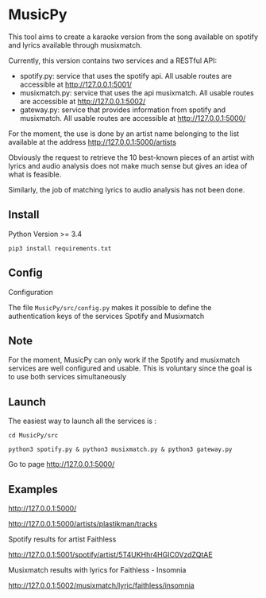 # MusicPy

This tool aims to create a karaoke version from the song available on spotify and lyrics available through musixmatch.

Currently, this version contains two services and a RESTful API:

- spotify.py: service that uses the spotify api. All usable routes are accessible at http://127.0.0.1:5001/
- musixmatch.py: service that uses the api musixmatch. All usable routes are accessible at http://127.0.0.1:5002/
- gateway.py: service that provides information from spotify and musixmatch. All usable routes are accessible at http://127.0.0.1:5000/

For the moment, the use is done by an artist name belonging to the list available at the address http://127.0.0.1:5000/artists


Obviously the request to retrieve the 10 best-known pieces of an artist with lyrics and audio analysis does not make much sense but gives an idea of what is feasible.

Similarly, the job of matching lyrics to audio analysis has not been done.

## Install

Python Version >= 3.4

`pip3 install requirements.txt`


## Config

Configuration

The file `MusicPy/src/config.py` makes it possible to define the authentication keys of the services Spotify and Musixmatch


## Note 

For the moment, MusicPy can only work if the Spotify and musixmatch services are well configured and usable. This is voluntary since the goal is to use both services simultaneously


## Launch

The easiest way to launch all the services is :

`cd MusicPy/src`

`python3 spotify.py & python3 musixmatch.py & python3 gateway.py`

Go to page http://127.0.0.1:5000/


## Examples

http://127.0.0.1:5000/

http://127.0.0.1:5000/artists/plastikman/tracks

Spotify results for artist Faithless

http://127.0.0.1:5001/spotify/artist/5T4UKHhr4HGIC0VzdZQtAE

Musixmatch results with lyrics for Faithless - Insomnia

http://127.0.0.1:5002/musixmatch/lyric/faithless/insomnia
